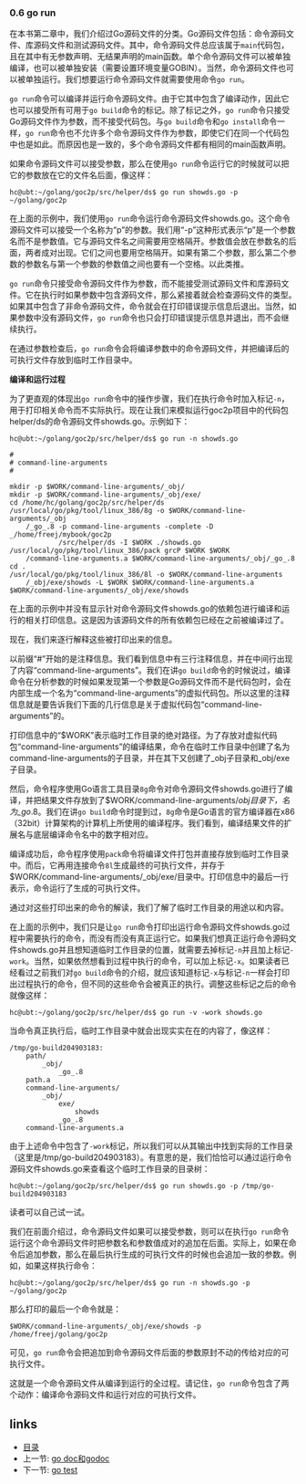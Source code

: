### 0.6 go run

 

在本书第二章中，我们介绍过Go源码文件的分类。Go源码文件包括：命令源码文件、库源码文件和测试源码文件。其中，命令源码文件总应该属于```main```代码包，且在其中有无参数声明、无结果声明的main函数。单个命令源码文件可以被单独编译，也可以被单独安装（需要设置环境变量GOBIN）。当然，命令源码文件也可以被单独运行。我们想要运行命令源码文件就需要使用命令```go run```。

```go run```命令可以编译并运行命令源码文件。由于它其中包含了编译动作，因此它也可以接受所有可用于```go build```命令的标记。除了标记之外，```go run```命令只接受Go源码文件作为参数，而不接受代码包。与```go build```命令和```go install```命令一样，```go run```命令也不允许多个命令源码文件作为参数，即使它们在同一个代码包中也是如此。而原因也是一致的，多个命令源码文件都有相同的main函数声明。

如果命令源码文件可以接受参数，那么在使用```go run```命令运行它的时候就可以把它的参数放在它的文件名后面，像这样：

	hc@ubt:~/golang/goc2p/src/helper/ds$ go run showds.go -p ~/golang/goc2p
	
在上面的示例中，我们使用```go run```命令运行命令源码文件showds.go。这个命令源码文件可以接受一个名称为“p”的参数。我们用“-p”这种形式表示“p”是一个参数名而不是参数值。它与源码文件名之间需要用空格隔开。参数值会放在参数名的后面，两者成对出现。它们之间也要用空格隔开。如果有第二个参数，那么第二个参数的参数名与第一个参数的参数值之间也要有一个空格。以此类推。

```go run```命令只接受命令源码文件作为参数，而不能接受测试源码文件和库源码文件。它在执行时如果参数中包含源码文件，那么紧接着就会检查源码文件的类型。如果其中包含了非命令源码文件，命令就会在打印错误提示信息后退出。当然，如果参数中没有源码文件，```go run```命令也只会打印错误提示信息并退出，而不会继续执行。

在通过参数检查后，```go run```命令会将编译参数中的命令源码文件，并把编译后的可执行文件存放到临时工作目录中。

**编译和运行过程**

为了更直观的体现出```go run```命令中的操作步骤，我们在执行命令时加入标记```-n```，用于打印相关命令而不实际执行。现在让我们来模拟运行goc2p项目中的代码包helper/ds的命令源码文件showds.go。示例如下：

	hc@ubt:~/golang/goc2p/src/helper/ds$ go run -n showds.go
	
	#
	# command-line-arguments
	#
	
	mkdir -p $WORK/command-line-arguments/_obj/
	mkdir -p $WORK/command-line-arguments/_obj/exe/
	cd /home/hc/golang/goc2p/src/helper/ds
	/usr/local/go/pkg/tool/linux_386/8g -o $WORK/command-line-arguments/_obj
		/_go_.8 -p command-line-arguments -complete -D _/home/freej/mybook/goc2p
				/src/helper/ds -I $WORK ./showds.go
	/usr/local/go/pkg/tool/linux_386/pack grcP $WORK $WORK
		/command-line-arguments.a $WORK/command-line-arguments/_obj/_go_.8
	cd .
	/usr/local/go/pkg/tool/linux_386/8l -o $WORK/command-line-arguments
		/_obj/exe/showds -L $WORK $WORK/command-line-arguments.a
	$WORK/command-line-arguments/_obj/exe/showds 

在上面的示例中并没有显示针对命令源码文件showds.go的依赖包进行编译和运行的相关打印信息。这是因为该源码文件的所有依赖包已经在之前被编译过了。

现在，我们来逐行解释这些被打印出来的信息。

以前缀“#”开始的是注释信息。我们看到信息中有三行注释信息，并在中间行出现了内容“command-line-arguments”。我们在讲```go build```命令的时候说过，编译命令在分析参数的时候如果发现第一个参数是Go源码文件而不是代码包时，会在内部生成一个名为“command-line-arguments”的虚拟代码包。所以这里的注释信息就是要告诉我们下面的几行信息是关于虚拟代码包“command-line-arguments”的。

打印信息中的“$WORK”表示临时工作目录的绝对路径。为了存放对虚拟代码包“command-line-arguments”的编译结果，命令在临时工作目录中创建了名为command-line-arguments的子目录，并在其下又创建了_obj子目录和_obj/exe子目录。

然后，命令程序使用Go语言工具目录```8g```命令对命令源码文件showds.go进行了编译，并把结果文件存放到了$WORK/command-line-arguments/_obj目录下，名为_go_.8。我们在讲```go build```命令时提到过，```8g```命令是Go语言的官方编译器在x86（32bit）计算架构的计算机上所使用的编译程序。我们看到，编译结果文件的扩展名与底层编译命令名中的数字相对应。

编译成功后，命令程序使用```pack```命令将编译文件打包并直接存放到临时工作目录中。而后，它再用连接命令```8l```生成最终的可执行文件，并存于$WORK/command-line-arguments/_obj/exe/目录中。打印信息中的最后一行表示，命令运行了生成的可执行文件。

通过对这些打印出来的命令的解读，我们了解了临时工作目录的用途以和内容。

在上面的示例中，我们只是让```go run```命令打印出运行命令源码文件showds.go过程中需要执行的命令，而没有而没有真正运行它。如果我们想真正运行命令源码文件showds.go并且想知道临时工作目录的位置，就需要去掉标记```-n```并且加上标记```-work```。当然，如果依然想看到过程中执行的命令，可以加上标记```-x```。如果读者已经看过之前我们对```go build```命令的介绍，就应该知道标记```-x```与标记```-n```一样会打印出过程执行的命令，但不同的这些命令会被真正的执行。调整这些标记之后的命令就像这样：

	hc@ubt:~/golang/goc2p/src/helper/ds$ go run -v -work showds.go
	
当命令真正执行后，临时工作目录中就会出现实实在在的内容了，像这样：

	/tmp/go-build204903183:
		path/
			_obj/
				_go_.8
		path.a
		command-line-arguments/
			_obj/
				exe/
					showds
				_go_.8
		command-line-arguments.a
	
由于上述命令中包含了```-work```标记，所以我们可以从其输出中找到实际的工作目录（这里是/tmp/go-build204903183）。有意思的是，我们恰恰可以通过运行命令源码文件showds.go来查看这个临时工作目录的目录树：

	hc@ubt:~/golang/goc2p/src/helper/ds$ go run showds.go -p /tmp/go-build204903183
	
读者可以自己试一试。

我们在前面介绍过，命令源码文件如果可以接受参数，则可以在执行```go run```命令运行这个命令源码文件时把参数名和参数值成对的追加在后面。实际上，如果在命令后追加参数，那么在最后执行生成的可执行文件的时候也会追加一致的参数。例如，如果这样执行命令：

    hc@ubt:~/golang/goc2p/src/helper/ds$ go run -n showds.go -p ~/golang/goc2p

那么打印的最后一个命令就是：

	$WORK/command-line-arguments/_obj/exe/showds -p /home/freej/golang/goc2p
	
可见，```go run```命令会把追加到命令源码文件后面的参数原封不动的传给对应的可执行文件。

这就是一个命令源码文件从编译到运行的全过程。请记住，```go run```命令包含了两个动作：编译命令源码文件和运行对应的可执行文件。

 

 ## links  
  * [目录](catalog.md)
  * 上一节: [go doc和godoc](0.5.md)
  * 下一节: [go test](0.7.md)
